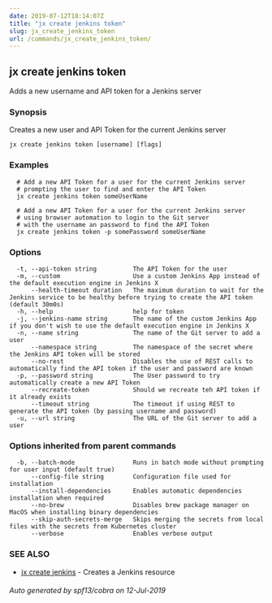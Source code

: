 ```yaml
---
date: 2019-07-12T18:14:07Z
title: "jx create jenkins token"
slug: jx_create_jenkins_token
url: /commands/jx_create_jenkins_token/
---
```

## jx create jenkins token

Adds a new username and API token for a Jenkins server

### Synopsis

Creates a new user and API Token for the current Jenkins server

```
jx create jenkins token [username] [flags]
```

### Examples

```
  # Add a new API Token for a user for the current Jenkins server
  # prompting the user to find and enter the API Token
  jx create jenkins token someUserName
  
  # Add a new API Token for a user for the current Jenkins server
  # using browser automation to login to the Git server
  # with the username an password to find the API Token
  jx create jenkins token -p somePassword someUserName
```

### Options

```
  -t, --api-token string          The API Token for the user
  -m, --custom                    Use a custom Jenkins App instead of the default execution engine in Jenkins X
      --health-timeout duration   The maximum duration to wait for the Jenkins service to be healthy before trying to create the API token (default 30m0s)
  -h, --help                      help for token
  -j, --jenkins-name string       The name of the custom Jenkins App if you don't wish to use the default execution engine in Jenkins X
  -n, --name string               The name of the Git server to add a user
      --namespace string          The namespace of the secret where the Jenkins API token will be stored
      --no-rest                   Disables the use of REST calls to automatically find the API token if the user and password are known
  -p, --password string           The User password to try automatically create a new API Token
      --recreate-token            Should we recreate teh API token if it already exists
      --timeout string            The timeout if using REST to generate the API token (by passing username and password)
  -u, --url string                The URL of the Git server to add a user
```

### Options inherited from parent commands

```
  -b, --batch-mode                Runs in batch mode without prompting for user input (default true)
      --config-file string        Configuration file used for installation
      --install-dependencies      Enables automatic dependencies installation when required
      --no-brew                   Disables brew package manager on MacOS when installing binary dependencies
      --skip-auth-secrets-merge   Skips merging the secrets from local files with the secrets from Kubernetes cluster
      --verbose                   Enables verbose output
```

### SEE ALSO

* [jx create jenkins](/commands/jx_create_jenkins/)	 - Creates a Jenkins resource

###### Auto generated by spf13/cobra on 12-Jul-2019
